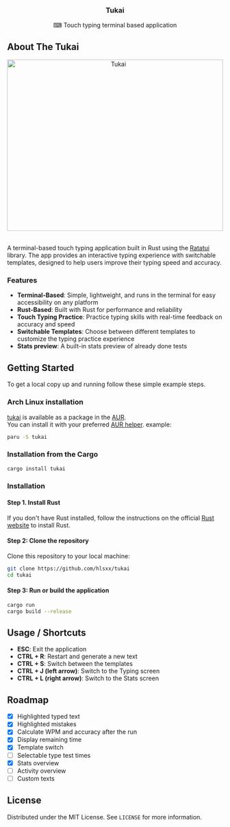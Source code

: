<div align="center">
  <h3 align="center">Tukai</h3>

  <p align="center">
    ⌨ Touch typing terminal based application
  </p>
</div>

## About The Tukai

<div align="center">
  <img src="https://github.com/hlsxx/tukai/blob/master/blob/example.gif" alt="Tukai" style="width:100%; max-height:400px" />
</div>

</br>

A terminal-based touch typing application built in Rust using the [Ratatui](https://github.com/ratatui/ratatui) library. The app provides an interactive typing experience with switchable templates, designed to help users improve their typing speed and accuracy.

### Features
- **Terminal-Based**: Simple, lightweight, and runs in the terminal for easy accessibility on any platform
- **Rust-Based**: Built with Rust for performance and reliability
- **Touch Typing Practice**: Practice typing skills with real-time feedback on accuracy and speed
- **Switchable Templates**: Choose between different templates to customize the typing practice experience
- **Stats preview**: A built-in stats preview of already done tests

## Getting Started

To get a local copy up and running follow these simple example steps.

### Arch Linux installation

[tukai](https://aur.archlinux.org/packages/tukai) is available as a package in the [AUR](https://aur.archlinux.org).<br>
You can install it with your preferred [AUR helper](https://wiki.archlinux.org/title/AUR_helpers). example:

```sh
paru -S tukai
```

### Installation from the Cargo
```sh
cargo install tukai

```
### Installation

#### Step 1. Install Rust
If you don't have Rust installed, follow the instructions on the official [Rust website](https://www.rust-lang.org/tools/install) to install Rust.

#### Step 2: Clone the repository

Clone this repository to your local machine:

```sh
git clone https://github.com/hlsxx/tukai
cd tukai
```
#### Step 3: Run or build the application
```sh
cargo run
cargo build --release
```

<!-- USAGE EXAMPLES -->
## Usage / Shortcuts

- **ESC**:  Exit the application
- **CTRL + R**:  Restart and generate a new text
- **CTRL + S**: Switch between the templates
- **CTRL + J (left arrow)**: Switch to the Typing screen
- **CTRL + L (right arrow)**: Switch to the Stats screen

<!-- ROADMAP -->
## Roadmap

- [x] Highlighted typed text
- [x] Highlighted mistakes
- [x] Calculate WPM and accuracy after the run
- [x] Display remaining time
- [x] Template switch
- [ ]  Selectable type test times
- [x]  Stats overview
- [ ]  Activity overview
- [ ]  Custom texts

<!-- LICENSE -->
## License

Distributed under the MIT License. See `LICENSE` for more information.

